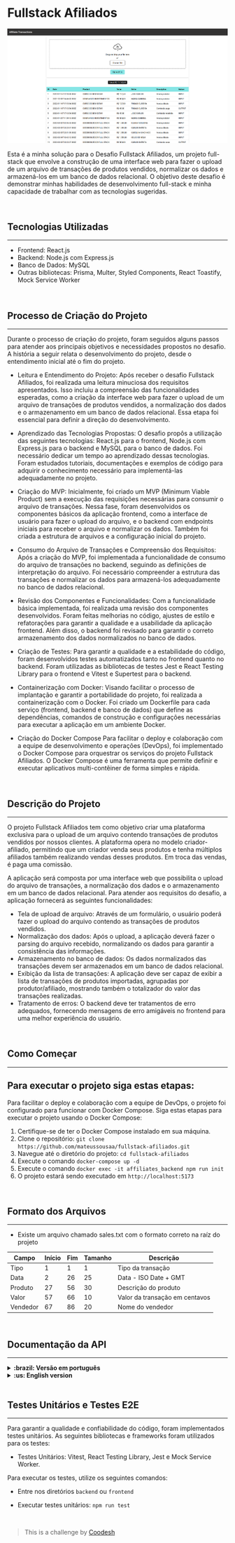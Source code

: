 # Fullstack Afiliados

![Fullstack Afiliados](./frontend/public/affiliatePrint.png)

Esta é a minha solução para o Desafio Fullstack Afiliados, um projeto full-stack que envolve a construção de uma interface web para fazer o upload de um arquivo de transações de produtos vendidos, normalizar os dados e armazená-los em um banco de dados relacional. O objetivo deste desafio é demonstrar minhas habilidades de desenvolvimento full-stack e minha capacidade de trabalhar com as tecnologias sugeridas.

<br>

## Tecnologias Utilizadas
---

- Frontend: React.js
- Backend: Node.js com Express.js
- Banco de Dados: MySQL
- Outras bibliotecas: Prisma, Multer, Styled Components, React Toastify, Mock Service Worker

<br>

## Processo de Criação do Projeto
---

Durante o processo de criação do projeto, foram seguidos alguns passos para atender aos principais objetivos e necessidades propostos no desafio. A história a seguir relata o desenvolvimento do projeto, desde o entendimento inicial até o fim do projeto.

- Leitura e Entendimento do Projeto:
Após receber o desafio Fullstack Afiliados, foi realizada uma leitura minuciosa dos requisitos apresentados. Isso incluiu a compreensão das funcionalidades esperadas, como a criação da interface web para fazer o upload de um arquivo de transações de produtos vendidos, a normalização dos dados e o armazenamento em um banco de dados relacional. Essa etapa foi essencial para definir a direção do desenvolvimento.

- Aprendizado das Tecnologias Propostas:
O desafio propôs a utilização das seguintes tecnologias: React.js para o frontend, Node.js com Express.js para o backend e MySQL para o banco de dados. Foi necessário dedicar um tempo ao aprendizado dessas tecnologias. Foram estudados tutoriais, documentações e exemplos de código para adquirir o conhecimento necessário para implementá-las adequadamente no projeto.

- Criação do MVP:
Inicialmente, foi criado um MVP (Minimum Viable Product) sem a execução das requisições necessárias para consumir o arquivo de transações. Nessa fase, foram desenvolvidos os componentes básicos da aplicação frontend, como a interface de usuário para fazer o upload do arquivo, e o backend com endpoints iniciais para receber o arquivo e normalizar os dados. Também foi criada a estrutura de arquivos e a configuração inicial do projeto.

- Consumo do Arquivo de Transações e Compreensão dos Requisitos:
Após a criação do MVP, foi implementada a funcionalidade de consumo do arquivo de transações no backend, seguindo as definições de interpretação do arquivo. Foi necessário compreender a estrutura das transações e normalizar os dados para armazená-los adequadamente no banco de dados relacional.

- Revisão dos Componentes e Funcionalidades:
Com a funcionalidade básica implementada, foi realizada uma revisão dos componentes desenvolvidos. Foram feitas melhorias no código, ajustes de estilo e refatorações para garantir a qualidade e a usabilidade da aplicação frontend. Além disso, o backend foi revisado para garantir o correto armazenamento dos dados normalizados no banco de dados.

- Criação de Testes:
Para garantir a qualidade e a estabilidade do código, foram desenvolvidos testes automatizados tanto no frontend quanto no backend. Foram utilizadas as bibliotecas de testes Jest e React Testing Library para o frontend e Vitest e Supertest para o backend.

- Containerização com Docker:
Visando facilitar o processo de implantação e garantir a portabilidade do projeto, foi realizada a containerização com o Docker. Foi criado um Dockerfile para cada serviço (frontend, backend e banco de dados) que define as dependências, comandos de construção e configurações necessárias para executar a aplicação em um ambiente Docker.

- Criação do Docker Compose
Para facilitar o deploy e colaboração com a equipe de desenvolvimento e operações (DevOps), foi implementado o Docker Compose para orquestrar os serviços do projeto Fullstack Afiliados. O Docker Compose é uma ferramenta que permite definir e executar aplicativos multi-contêiner de forma simples e rápida.

<br>

## Descrição do Projeto
---

O projeto Fullstack Afiliados tem como objetivo criar uma plataforma exclusiva para o upload de um arquivo contendo transações de produtos vendidos por nossos clientes. A plataforma opera no modelo criador-afiliado, permitindo que um criador venda seus produtos e tenha múltiplos afiliados também realizando vendas desses produtos. Em troca das vendas, é paga uma comissão.

A aplicação será composta por uma interface web que possibilita o upload do arquivo de transações, a normalização dos dados e o armazenamento em um banco de dados relacional. Para atender aos requisitos do desafio, a aplicação fornecerá as seguintes funcionalidades:

- Tela de upload de arquivo: Através de um formulário, o usuário poderá fazer o upload do arquivo contendo as transações de produtos vendidos.
- Normalização dos dados: Após o upload, a aplicação deverá fazer o parsing do arquivo recebido, normalizando os dados para garantir a consistência das informações.
- Armazenamento no banco de dados: Os dados normalizados das transações devem ser armazenados em um banco de dados relacional.
- Exibição da lista de transações: A aplicação deve ser capaz de exibir a lista de transações de produtos importadas, agrupadas por produtor/afiliado, mostrando também o totalizador do valor das transações realizadas.
- Tratamento de erros: O backend deve ter tratamentos de erro adequados, fornecendo mensagens de erro amigáveis no frontend para uma melhor experiência do usuário.

<br>

## Como Começar
---

## Para executar o projeto siga estas etapas:

Para facilitar o deploy e colaboração com a equipe de DevOps, o projeto foi configurado para funcionar com Docker Compose. Siga estas etapas para executar o projeto usando o Docker Compose:

1. Certifique-se de ter o Docker Compose instalado em sua máquina.
2. Clone o repositório: `git clone https://github.com/mateussousaa/fullstack-afiliados.git`
3. Navegue até o diretório do projeto: `cd fullstack-afiliados`
4. Execute o comando `docker-compose up -d`
5. Execute o comando `docker exec -it affiliates_backend npm run init`
6. O projeto estará sendo executado em `http://localhost:5173`

<br>

## Formato dos Arquivos
---

- Existe um arquivo chamado sales.txt com o formato correto na raíz do projeto

| Campo    | Início | Fim | Tamanho | Descrição                      |
| -------- | ------ | --- | ------- | ------------------------------ |
| Tipo     | 1      | 1   | 1       | Tipo da transação              |
| Data     | 2      | 26  | 25      | Data - ISO Date + GMT          |
| Produto  | 27     | 56  | 30      | Descrição do produto           |
| Valor    | 57     | 66  | 10      | Valor da transação em centavos |
| Vendedor | 67     | 86  | 20      | Nome do vendedor               |

<br>

## Documentação da API
---

<details>

<summary><strong>:brazil: Versão em português</strong></summary>

## Transações

### Insere as transações

- Requisição (content-type: multipart/form-data)

```http
  POST /upload
```

- Resposta

```
{
  "message": "Transactions were inserted"
}
```

### Lista as transações


```http
  GET /
```

- Resposta

```

"message": [
  {
    "id": 1,
    "date": "2022-01-15T22:20:30.000Z",
    "product": "CURSO DE BEM-ESTAR",
    "value": 12750,
    "seller": "JOSE CARLOS",
    "typeId": 1,
    "type": {
	  "id": 1,
	  "description": "Venda produtor",
	  "nature": "INPUT",
	  "signal": "POSITIVE"
    }
  },
  {
    "id": 2,
    "date": "2021-12-03T14:46:02.000Z",
    "product": "DOMINANDO INVESTIMENTOS",
    "value": 50000,
    "seller": "MARIA CANDIDA",
    "typeId": 1,
    "type": {
	  "id": 1,
	  "description": "Venda produtor",
	  "nature": "INPUT",
	  "signal": "POSITIVE"
    }
  }
]
```

</br>

</details>

<details>

<summary><strong>:us: English version</strong></summary>

## Transactions

### Insert Transactions

- Request (content-type: multipart/form-data)

```http
  POST /upload
```

- Response

```
{
  "message": "Transactions were inserted"
}
```

### List Transactions


```http
  GET /
```

- Response

```

"message": [
  {
    "id": 1,
    "date": "2022-01-15T22:20:30.000Z",
    "product": "CURSO DE BEM-ESTAR",
    "value": 12750,
    "seller": "JOSE CARLOS",
    "typeId": 1,
    "type": {
	  "id": 1,
	  "description": "Venda produtor",
	  "nature": "INPUT",
	  "signal": "POSITIVE"
    }
  },
  {
    "id": 2,
    "date": "2021-12-03T14:46:02.000Z",
    "product": "DOMINANDO INVESTIMENTOS",
    "value": 50000,
    "seller": "MARIA CANDIDA",
    "typeId": 1,
    "type": {
	  "id": 1,
	  "description": "Venda produtor",
	  "nature": "INPUT",
	  "signal": "POSITIVE"
    }
  }
]
```

</br>

</details>

</br>

## Testes Unitários e Testes E2E
---

Para garantir a qualidade e confiabilidade do código, foram implementados testes unitários. As seguintes bibliotecas e frameworks foram utilizados para os testes:

- Testes Unitários: Vitest, React Testing Library, Jest e Mock Service Worker.

Para executar os testes, utilize os seguintes comandos:

- Entre nos diretórios `backend` ou `frontend`

- Executar testes unitários: `npm run test`

<br>

>  This is a challenge by [Coodesh](https://coodesh.com/)
